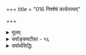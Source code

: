 +++
title = "016 निश्शेषं कार्यतत्त्वम्"

+++
<details><summary>मूलम्</summary>

निश्शेषं कार्यतत्त्वं जनयति स परो हेतुतत्त्वैश्शरीरी तत्तत्कार्यान्तरात्मा भवति च तदसौ विश्रुतो विश्वरूपः ।  
तेजोऽबन्नाभिधेये बहुभवनमभिध्यानलिङ्गं च दृष्टं तस्मादीशाननिघ्नाः प्रकृतिविकृतयस्स्वस्वकार्यप्रसूतौ ॥ १६ ॥
</details>

<details><summary>सर्वाङ्कषटीका - १६</summary>

> ननु उत्तरोत्तर-तत्त्वं प्रति पूर्वपूर्वतत्त्वस्यैवोपादानत्वस्याभिधाने,  
जगतः ब्रह्मोपादानत्वरूपः सिद्धान्तः गत एव ।  
मूलतत्त्वस्यैव ब्रह्मोपादनत्वेऽपि तत्सिद्धान्तः संगच्छेतेति चेत्,  
तर्हि 'यतो वा इमानि भूतानि जायन्ते' इति श्रुतौ,  
'इमानि ' इति निर्देशात्,  
“भूतानि' इति बहुवचननिर्देशाच्च,  
जगति प्रत्यक्ष-सिद्धानां सर्वभूतानाम् अपि साक्षात् ब्रह्मोपादानकत्व-श्रवणानुरोधेन सर्वेषाम् अपि वस्तूनां ब्रह्मोपादानकत्वस्यैवाङ्गीकारात् अपसिद्धान्तापत्तिः ।  
> 
> अस्तु तर्हि साक्षादेव ब्रह्मणः सकाशात् सर्वेषामप्युत्पतिरिति यदि,  
तर्हि क्रमश एव सृष्टिर् इत्युक्तिविरोध 

इत्य् उभयतः पाशा रज्जुः इत्य् अत्र+++(5)+++  

> 'तदभिध्यानाद् एव तु तल्-लिङ्गात् सः' (ब्र.सू.2-3-14) 

इति सूत्रोक्तं समाधानमाह - निःशेषम् इत्य्-आदि ।  
तद्-अभिध्यान-रूपात् परमात्म-लिङ्गात्  
सः **परः** = परमात्मा **हेतुतत्त्वः** = उत्तरोत्तरतत्त्वोपादानभूतैः पूर्व-पूर्व-तत्त्वैः **शरीरी** = शरीर-विशिष्टस् सन्न् एव  
निश्शेषं **कार्यतत्त्वम्** = उत्तरोत्तर-कार्यरूपं सर्वं तत्त्वं **जनयति** = उत्पादयति ।  
**तत्तत्कार्यान्तरात्मा** = तत्तत्कार्यवर्गस्यापि अन्तर्यामी **च** = तत्तत्कार्यशरीरकोऽपि भवति । 

**तत्** = तस्मादेव कारणात्, पूर्वपूर्वतत्त्वशरीरकपरमात्मन एवोपादानत्वात्, उत्तरोत्तरतत्त्वशरीरकपरमात्मन एवोपादेयत्वाच्च **असौ** = परमात्मा **विश्वरूपः** = जगद्रूपी **विश्रुतः** = श्रुति- स्मृत्यादिषु प्रसिद्धः । 

अत एव **तेजोऽबन्नाभिधेये** = तेजोऽब्-अन्न-शब्द-वाच्ये तत्त्वे, बहु-भवनम्, अभिध्यानलिङ्गं च **दृष्टम्** = प्रत्यक्षश्रुतिसिद्धं दृश्यते । छान्दोग्ये सद्विद्यायाम् ' तदैक्षत बहुस्याम्' इति तच्छब्दवाच्यस्य 



[[36]]


ब्रह्मणः ‘ऐक्षत' इति **अभिध्यानम्** = सङ्कल्पः, 'बहु स्याम्' इत्यात्मन एव जगद्रूपेण बहुधाभवनं च यथा दृश्यते, तथैव ' तत्तेज ऐक्षत बहु स्याम्' इति तेजसोऽपि संकल्पः, बहुधाभवनम्, 'ता आप ऐक्षन्त बह्वयः स्याम' इति अपामपि सङ्कल्पः बहुधाभवनं च दृश्यते । 'अप्' शब्दस्य नित्यबहुवचनत्वात् ' ऐक्षन्त' 'बह्वयः' इति बहुवचनम् ॥ 

यद्यपि तेजसः, अपामेव च सङ्कल्पः, बहुधाभवनं च श्रूयते; न तु अन्नशब्दवाच्यपृथिव्या इति 'तेजोऽबन्न' इति अन्नपदग्रहणं न युज्यत इव; तथापि, अन्नशब्दवाच्यायाः पृथिव्याः तत्त्वान्तरानुपादानत्वेन तत्र संकल्पप्रसक्त्यभावात् श्रुतौ पृथिव्याः संकल्पाश्रवणेऽपि, जगति पृथिव्या बहुधाभवनदर्शनात्, परमात्मनश्च सर्वान्तर्यामित्वात्, पृथिव्या अपि सङ्कल्पः अर्थात्सिद्ध्यतीत्यभिप्रायेण 'अन्न' शब्दोऽप्याचार्यैः कोडीकृतः । न हि परमात्मा चतुर्विंशतितत्त्वमात्रशरीरी, तावन्मात्रकारणं वा किन्तु जगच्छरीरी, जगत्कारणं च । तस्मात् स्थूलेऽपि जगति मृत्पिण्डघटादिरूपोपादानोपादेयेष्वपि तत्तच्छरीरकस्यैव परमात्मनः उपादानत्वम्, उपादेयत्वं चेत्येतत्सूचनायैव श्रुतावश्रुतसंकल्पस्याप्यन्नस्य संग्रहः कृतः । एवञ्च व्यष्टौ, समष्टौ च परमात्मैवोपादनमिति सिद्ध्यति । दृश्यन्ते च श्रुतयः 'पृथिव्या ओषधयः' इत्याद्याः । तथा च जडानां तेजः प्रभृतीनां संकल्पा- संभवात्, तेजःप्रभृतिशब्दाः तत्तच्छरीरकपरमात्मवाचकाः । **तस्मात्** = स्वयं बहुधा भवनस्य, संकल्परूपचेतनलिङ्गस्य च दर्शनात्, **प्रकृतिविकृतयः** = प्रकृतिरूपा वा विकृतिरूपा वा सर्वे पदार्थाः **स्वस्वकार्यप्रसूतौ** = तत्तत्कार्योत्पादने **ईशाननिघ्नाः** = परमात्मशरीररूपत्वात् परमात्माधीना एव । एवं सांख्यसंमतसृष्टिक्रमात् सिद्धान्तसंमतसृष्टिक्रमस्य वैलक्षण्यं निरूपितम् । अतः परब्रह्मण एव सर्वत्र स्थूले सूक्ष्मे वा जगति उपादानत्वात् परब्रह्मणः जगदुपादानत्वे, क्रमसृष्टौ वा न कोऽपि विरोधः ॥ १६ ॥
</details>

<details><summary>सर्वार्थसिद्धिः</summary>

प्रक्रान्तेषु प्रकृत्यादिकारणेषु ”पुरुषार्थ एव हेतुर्न केनचित्कार्यते करणम्” इति वदतस्सांख्यस्यानन्यथासिद्धैः श्रुत्यादिभिर्बाधमाह - निश्शेषमिति ॥ ”यत्किंचित्सृज्यते येन”, ”जगत्सर्वं शरीरं ते” इत्यादिभिरेतत्सिद्धम् । ”तत्सृष्ट्वा, तदेवानुप्राविशत्" इत्यादेश्चार्थमाह - तत्तदिति । अन्तर्यामिब्राह्मणसुबालोपनिषदादिप्रसिद्धिमपि संवादयति - तदसाविति । विश्रुतः प्रधानपुरुषविलक्षणत्वेन विश्वशरीरकतया प्रत्यक्षश्रुतिसिद्धः, क्वचिद्विश्वरूपशब्देनापि । ”तत्तेज ऐक्षत”, ”बहु स्यां”, ”ता आप ऐक्षन्त बह्व्यः स्याम” इति वाक्यविशेषाभिप्रेतं तद्व्यनक्ति - तेज इति । न ह्यचेतनमात्रस्यानुत्पन्नकरणकलेबरस्य कर्मिणो वा तदानीं बहुभवनसङ्कल्पाश्रयत्वं युक्तम्, गौणत्वं चात्रापि ”गौणश्चेन्नात्मशब्दात्” इति सूत्रन्यायेन निरस्तम् । प्रकृतं हि मुख्यमीक्षणम्; अत्रापि तत्संभवे नान्यथा गतिर्युक्तेति भावः । उक्तनिगमनव्याजेन - ”विकारजननीमज्ञामष्टरूपामजां ध्रुवाम् । ध्यायतेऽध्यासिता तेन तन्यते प्रेर्यते पुनः ॥ सूयते पुरुषार्थं च तेनैवाधिष्ठिता जगत् ॥”  
”मयाऽध्यक्षेण प्रकृतिस्सूयते सचराचरम् । ”यत्किंचिद्वर्तते लोके सर्वं तन्मद्विचेष्टितम् ॥ इत्यादिकमपि प्रख्यापयति - तस्मादिति ॥ १६ ॥ इति सर्वतत्त्वानामीश्वराधिष्ठानेन कार्यकरत्वम् ॥
</details>
